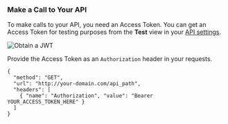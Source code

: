 <!-- markdownlint-disable MD041 MD002 -->

### Make a Call to Your API

To make calls to your API, you need an Access Token. You can get an Access Token for testing purposes from the **Test** view in your [API settings](${manage_url}/#/apis).

![Obtain a JWT](/media/articles/server-apis/aspnet-core-webapi/request-access-token.png)

Provide the Access Token as an `Authorization` header in your requests.

```har
{
  "method": "GET",
  "url": "http://your-domain.com/api_path",
  "headers": [
    { "name": "Authorization", "value": "Bearer YOUR_ACCESS_TOKEN_HERE" }
  ]
}
```
